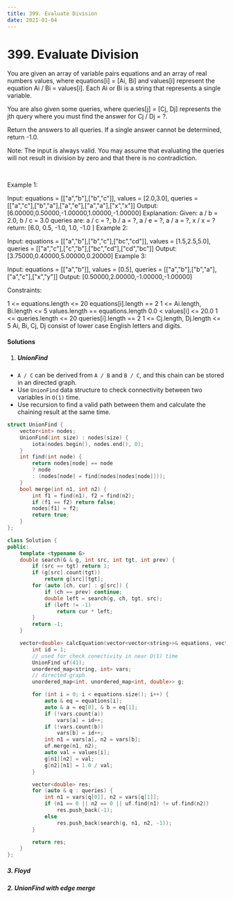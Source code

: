 ```yaml
---
title: 399. Evaluate Division
date: 2021-01-04
---
```



# 399. Evaluate Division

You are given an array of variable pairs equations and an array of real numbers values, where equations[i] = [Ai, Bi] and values[i] represent the equation Ai / Bi = values[i]. Each Ai or Bi is a string that represents a single variable.

You are also given some queries, where queries[j] = [Cj, Dj] represents the jth query where you must find the answer for Cj / Dj = ?.

Return the answers to all queries. If a single answer cannot be determined, return -1.0.

Note: The input is always valid. You may assume that evaluating the queries will not result in division by zero and that there is no contradiction.

 

Example 1:

Input: equations = [["a","b"],["b","c"]], values = [2.0,3.0], queries = [["a","c"],["b","a"],["a","e"],["a","a"],["x","x"]]
Output: [6.00000,0.50000,-1.00000,1.00000,-1.00000]
Explanation: 
Given: a / b = 2.0, b / c = 3.0
queries are: a / c = ?, b / a = ?, a / e = ?, a / a = ?, x / x = ?
return: [6.0, 0.5, -1.0, 1.0, -1.0 ]
Example 2:

Input: equations = [["a","b"],["b","c"],["bc","cd"]], values = [1.5,2.5,5.0], queries = [["a","c"],["c","b"],["bc","cd"],["cd","bc"]]
Output: [3.75000,0.40000,5.00000,0.20000]
Example 3:

Input: equations = [["a","b"]], values = [0.5], queries = [["a","b"],["b","a"],["a","c"],["x","y"]]
Output: [0.50000,2.00000,-1.00000,-1.00000]
 

Constraints:

1 <= equations.length <= 20
equations[i].length == 2
1 <= Ai.length, Bi.length <= 5
values.length == equations.length
0.0 < values[i] <= 20.0
1 <= queries.length <= 20
queries[i].length == 2
1 <= Cj.length, Dj.length <= 5
Ai, Bi, Cj, Dj consist of lower case English letters and digits.

#### Solutions

1. ##### UnionFind

- `A / C` can be derived from `A / B` and `B / C`, and this chain can be stored in an directed graph.
- Use `UnionFind` data structure to check connectivity between two variables in `O(1)` time.
- Use recursion to find a valid path between them and calculate the chaining result at the same time.


```c++
struct UnionFind {
    vector<int> nodes;
    UnionFind(int size) : nodes(size) {
        iota(nodes.begin(), nodes.end(), 0);
    }
    int find(int node) {
        return nodes[node] == node 
        ? node 
        : (nodes[node] = find(nodes[nodes[node]]));
    }
    bool merge(int n1, int n2) {
        int f1 = find(n1), f2 = find(n2);
        if (f1 == f2) return false;
        nodes[f1] = f2;
        return true;
    }
};

class Solution {
public:
    template <typename G>
    double search(G & g, int src, int tgt, int prev) {
        if (src == tgt) return 1;
        if (g[src].count(tgt))
            return g[src][tgt];
        for (auto [ch, cur] : g[src]) {
            if (ch == prev) continue;
            double left = search(g, ch, tgt, src);
            if (left != -1)
                return cur * left;
        }
        return -1;
    }

    vector<double> calcEquation(vector<vector<string>>& equations, vector<double>& values, vector<vector<string>>& queries) {
        int id = 1;
        // used for check conectivity in near O(1) time
        UnionFind uf(41);
        unordered_map<string, int> vars;
        // directed graph
        unordered_map<int, unordered_map<int, double>> g;

        for (int i = 0; i < equations.size(); i++) {
            auto & eq = equations[i];
            auto & a = eq[0], & b = eq[1];
            if (!vars.count(a))
                vars[a] = id++;
            if (!vars.count(b))
                vars[b] = id++;
            int n1 = vars[a], n2 = vars[b];
            uf.merge(n1, n2);
            auto val = values[i];
            g[n1][n2] = val;
            g[n2][n1] = 1.0 / val;
        }

        vector<double> res;
        for (auto & q : queries) {
            int n1 = vars[q[0]], n2 = vars[q[1]];
            if (n1 == 0 || n2 == 0 || uf.find(n1) != uf.find(n2))
                res.push_back(-1);
            else
                res.push_back(search(g, n1, n2, -1));
        }

        return res;
    }
};
```

##### 3. Floyd



##### 2. UnionFind with edge merge


